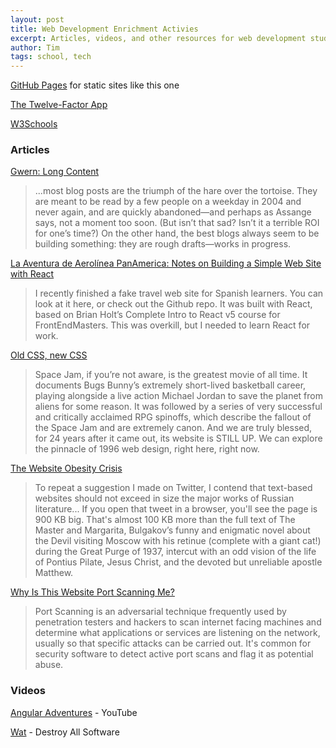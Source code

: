 ```yaml
---
layout: post
title: Web Development Enrichment Activies
excerpt: Articles, videos, and other resources for web development students.
author: Tim
tags: school, tech
---
```


[GitHub Pages](https://pages.github.com/) for static sites like this one  

[The Twelve-Factor App](https://12factor.net/)  

[W3Schools](https://www.w3schools.com/)  

### Articles  
[Gwern: Long Content](https://www.gwern.net/About#long-content)  
> ...most blog posts are the triumph of the hare over the tortoise. They are meant to be read by a few people on a weekday in 2004 and never again, and are quickly abandoned—and perhaps as Assange says, not a moment too soon. (But isn’t that sad? Isn’t it a terrible ROI for one’s time?) On the other hand, the best blogs always seem to be building something: they are rough drafts—works in progress.

[La Aventura de Aerolínea PanAmerica: Notes on Building a Simple Web Site with React](/2020/01/10/panam-notes.html)  
> I recently finished a fake travel web site for Spanish learners. You can look at it here, or check out the Github repo. It was built with React, based on Brian Holt’s Complete Intro to React v5 course for FrontEndMasters. This was overkill, but I needed to learn React for work.

[Old CSS, new CSS ](https://eev.ee/blog/2020/02/01/old-css-new-css/)  
> Space Jam, if you’re not aware, is the greatest movie of all time. It documents Bugs Bunny’s extremely short-lived basketball career, playing alongside a live action Michael Jordan to save the planet from aliens for some reason. It was followed by a series of very successful and critically acclaimed RPG spinoffs, which describe the fallout of the Space Jam and are extremely canon. And we are truly blessed, for 24 years after it came out, its website is STILL UP. We can explore the pinnacle of 1996 web design, right here, right now.

[The Website Obesity Crisis](https://idlewords.com/talks/website_obesity.htm)  
> To repeat a suggestion I made on Twitter, I contend that text-based websites should not exceed in size the major works of Russian literature... If you open that tweet in a browser, you'll see the page is 900 KB big. That's almost 100 KB more than the full text of The Master and Margarita, Bulgakov’s funny and enigmatic novel about the Devil visiting Moscow with his retinue (complete with a giant cat!) during the Great Purge of 1937, intercut with an odd vision of the life of Pontius Pilate, Jesus Christ, and the devoted but unreliable apostle Matthew. 

[Why Is This Website Port Scanning Me?](https://nullsweep.com/why-is-this-website-port-scanning-me/)  
>Port Scanning is an adversarial technique frequently used by penetration testers and hackers to scan internet facing machines and determine what applications or services are listening on the network, usually so that specific attacks can be carried out. It's common for security software to detect active port scans and flag it as potential abuse.

### Videos  
[Angular Adventures](https://www.youtube.com/watch?v=LZIXFqUx7Ps) - YouTube  

[Wat](https://www.destroyallsoftware.com/talks/wat) - Destroy All Software  

